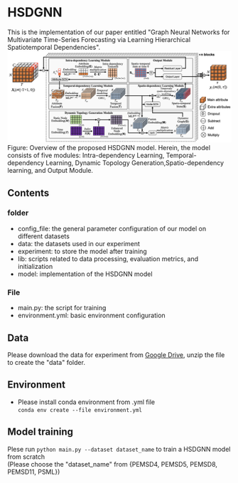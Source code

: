 # HSDGNN
This is the implementation of our paper entitled "Graph Neural Networks for Multivariate Time-Series Forecasting via Learning Hierarchical Spatiotemporal Dependencies".  <br>
![image text](https://github.com/zhourongleiden/HSDGNN/blob/main/Framework.png)  <br>
Figure: Overview of the proposed HSDGNN model. Herein, the model consists of five modules: Intra-dependency Learning, Temporal-dependency Learning, Dynamic Topology Generation,Spatio-dependency learning, and Output Module.
## Contents
### folder
* config_file: the general parameter configuration of our model on different datasets <br>  
* data: the datasets used in our experiment <br>
* experiment: to store the model after training <br>
* lib: scripts related to data processing, evaluation metrics, and initialization <br>
* model: implementation of the HSDGNN model <br>
### File
* main.py: the script for training <br>
* environment.yml: basic environment configuration
## Data
Please download the data for experiment from [Google Drive](https://drive.google.com/file/d/1qoGP0L3ua4ZAwLf_jeBNJoBo69pqAmvV/view?usp=share_link), 
unzip the file to create the "data" folder.
## Environment
* Please install conda environment from .yml file  
`conda env create --file environment.yml`
## Model training
Plese run `python main.py --dataset dataset_name` to train a HSDGNN model from scratch <br>
(Please choose the "dataset_name" from {PEMSD4, PEMSD5, PEMSD8, PEMSD11, PSML})

